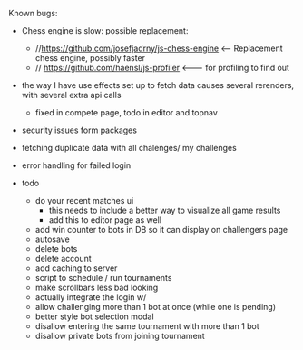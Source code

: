 Known bugs:
- Chess engine is slow: possible replacement:
    - //https://github.com/josefjadrny/js-chess-engine <-- Replacement chess engine, possibly faster
    - // https://github.com/haensl/js-profiler <--- for profiling to find out
- the way I have use effects set up to fetch data causes several rerenders, with several extra api calls
  - fixed in compete page, todo in editor and topnav
- security issues form packages
- fetching duplicate data with all chalenges/ my challenges
- error handling for failed login

- todo
  - do your recent matches ui
    - this needs to include a better way to visualize all game results
    - add this to editor page as well
  - add win counter to bots in DB so it can display on challengers page
  - autosave
  - delete bots
  - delete account
  - add caching to server
  - script to schedule / run tournaments
  - make scrollbars less bad looking
  - actually integrate the login w/
  - allow challenging more than 1 bot at once (while one is pending)
  - better style bot selection modal
  - disallow entering the same tournament with more than 1 bot
  - disallow private bots from joining tournament

